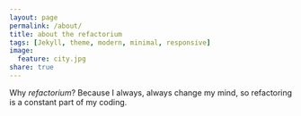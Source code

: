 ```yaml
---
layout: page
permalink: /about/
title: about the refactorium
tags: [Jekyll, theme, modern, minimal, responsive]
image:
  feature: city.jpg
share: true
---
```


Why *refactorium*? Because I always, always change my mind, so refactoring is a constant part of my coding.

